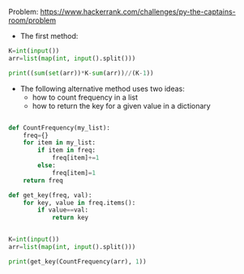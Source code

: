Problem: https://www.hackerrank.com/challenges/py-the-captains-room/problem

- The first method: 

```python
K=int(input())
arr=list(map(int, input().split()))

print((sum(set(arr))*K-sum(arr))//(K-1))

```


- The following alternative method uses two ideas:
  - how to count frequency in a list
  - how to return the key for a given value in a dictionary


```python

def CountFrequency(my_list):
    freq={}
    for item in my_list:
        if item in freq:
            freq[item]+=1
        else:
            freq[item]=1
    return freq

def get_key(freq, val):
    for key, value in freq.items():
        if value==val:
            return key


K=int(input())
arr=list(map(int, input().split()))

print(get_key(CountFrequency(arr), 1))



```
